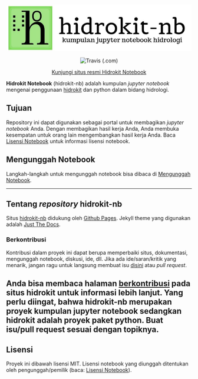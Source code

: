 <div align="center">
    <a href="https://taruma.github.io/hidrokit-nb">
    <img src="_assets/hidrokit-nb-800x200.jpg">
    </a>
</div>

<div align="center" markdown="1">

![Travis (.com)](https://img.shields.io/travis/com/taruma/hidrokit-nb.svg)

[Kunjungi situs resmi Hidrokit Notebook](https://taruma.github.io/hidrokit-nb)
</div>

**Hidrokit Notebook** (hidrokit-nb) adalah kumpulan _jupyter notebook_ mengenai penggunaan [hidrokit] dan python dalam bidang hidrologi. 

## Tujuan

Repository ini dapat digunakan sebagai portal untuk membagikan _jupyter notebook_ Anda. Dengan membagikan hasil kerja Anda, Anda membuka kesempatan untuk orang lain mengembangkan hasil kerja Anda. Baca [Lisensi Notebook](https://taruma.github.io/hidrokit-nb/panduan/lisensi-notebook) untuk informasi lisensi notebook.

## Mengunggah Notebook

Langkah-langkah untuk mengunggah notebook bisa dibaca di [Mengunggah Notebook](https://taruma.github.io/hidrokit-nb/panduan/mengunggah-notebook).

----

## Tentang _repository_ hidrokit-nb

Situs [hidrokit-nb] didukung oleh [Github Pages](https://pages.github.com/). Jekyll theme yang digunakan adalah [Just The Docs](https://pmarsceill.github.io/just-the-docs/).

### Berkontribusi

Kontribusi dalam proyek ini dapat berupa memperbaiki situs, dokumentasi, mengunggah notebook, diskusi, ide, dll. Jika ada ide/saran/kritik yang menarik, jangan ragu untuk langsung membuat isu [disini](https://github.com/taruma/hidrokit-nb/issues/new/choose) atau _pull request_.

Anda bisa membaca halaman [berkontribusi](https://taruma.github.io/hidrokit/berkontribusi) pada situs hidrokit untuk informasi lebih lanjut. Yang perlu diingat, bahwa hidrokit-nb merupakan proyek kumpulan jupyter notebook sedangkan hidrokit adalah proyek paket python. Buat isu/pull request sesuai dengan topiknya.
---
## Lisensi

Proyek ini dibawah lisensi MIT. Lisensi notebook yang diunggah ditentukan oleh pengunggah/pemilik (baca: [Lisensi Notebook](https://taruma.github.io/hidrokit-nb/panduan/lisensi-notebook)).

<!-- LINK -->
[hidrokit]: https://taruma.github.io/hidrokit
[hidrokit-nb]: https://taruma.github.io/hidrokit-nb
